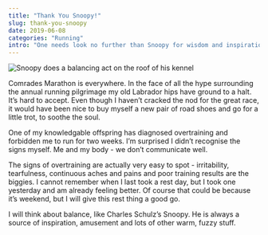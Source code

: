 ```yaml
---
title: "Thank You Snoopy!"
slug: thank-you-snoopy
date: 2019-06-08
categories: "Running"
intro: "One needs look no further than Snoopy for wisdom and inspiration. This time it is all about find balance in life and in running."
---
```


<img src="https://res.cloudinary.com/dy6grlu8z/image/upload/v1559984806/Life_is_about_balance-10_s9n5i7.jpg" alt="Snoopy does a balancing act on the roof of his kennel">

Comrades Marathon is everywhere. In the face of all the hype surrounding the annual running pilgrimage my old Labrador hips have ground to a halt. It’s hard to accept. Even though I haven’t cracked the nod for the great race, it would have been nice to buy myself a new pair of road shoes and go for a little trot, to soothe the soul.

One of my knowledgable offspring has diagnosed overtraining and forbidden me to run for two weeks. I’m surprised I didn’t recognise the signs myself. Me and my body - we don’t communicate well.

The signs of overtraining are actually very easy to spot - irritability, tearfulness, continuous aches and pains and poor training results are the biggies. I cannot remember when I last took a rest day, but I took one yesterday and am already feeling better. Of course that could be because it’s weekend, but I will give this rest thing a good go.

I will think about balance, like Charles Schulz’s Snoopy. He is always a source of inspiration, amusement and lots of other warm, fuzzy stuff.
